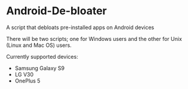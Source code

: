 # Android-De-bloater
A script that debloats pre-installed apps on Android devices

There will be two scripts; one for Windows users and the other for Unix (Linux and Mac OS) users.

Currently supported devices:

* Samsung Galaxy S9
* LG V30
* OnePlus 5
